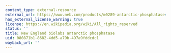 ```yaml
---
content_type: external-resource
external_url: https://www.neb.com/products/m0289-antarctic-phosphatase#Product%20Information
has_external_license_warning: true
license: https://en.wikipedia.org/wiki/All_rights_reserved
status: ''
title: New England biolabs antarctic phosphatase
uid: 080871b1-8682-4dd5-a79b-497a9fddcdc1
wayback_url: ''
---
```

